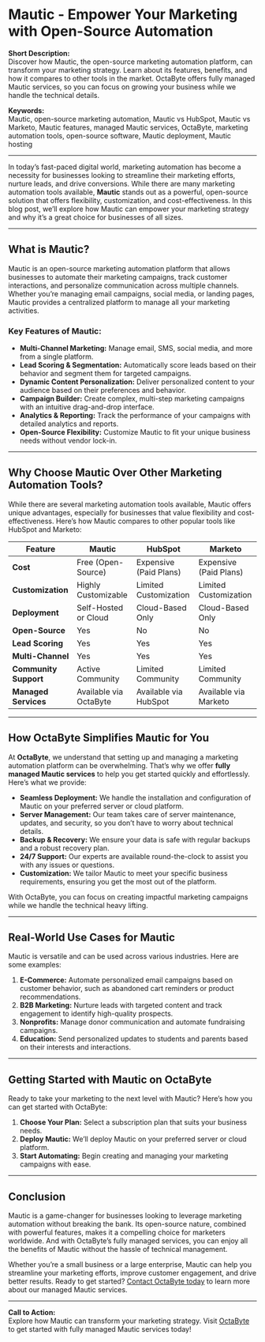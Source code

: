 # Mautic - Empower Your Marketing with Open-Source Automation

**Short Description:**  
Discover how Mautic, the open-source marketing automation platform, can transform your marketing strategy. Learn about its features, benefits, and how it compares to other tools in the market. OctaByte offers fully managed Mautic services, so you can focus on growing your business while we handle the technical details.

**Keywords:**  
Mautic, open-source marketing automation, Mautic vs HubSpot, Mautic vs Marketo, Mautic features, managed Mautic services, OctaByte, marketing automation tools, open-source software, Mautic deployment, Mautic hosting

---

In today’s fast-paced digital world, marketing automation has become a necessity for businesses looking to streamline their marketing efforts, nurture leads, and drive conversions. While there are many marketing automation tools available, **Mautic** stands out as a powerful, open-source solution that offers flexibility, customization, and cost-effectiveness. In this blog post, we’ll explore how Mautic can empower your marketing strategy and why it’s a great choice for businesses of all sizes.

---

## What is Mautic?

Mautic is an open-source marketing automation platform that allows businesses to automate their marketing campaigns, track customer interactions, and personalize communication across multiple channels. Whether you’re managing email campaigns, social media, or landing pages, Mautic provides a centralized platform to manage all your marketing activities.

### Key Features of Mautic:
- **Multi-Channel Marketing:** Manage email, SMS, social media, and more from a single platform.
- **Lead Scoring & Segmentation:** Automatically score leads based on their behavior and segment them for targeted campaigns.
- **Dynamic Content Personalization:** Deliver personalized content to your audience based on their preferences and behavior.
- **Campaign Builder:** Create complex, multi-step marketing campaigns with an intuitive drag-and-drop interface.
- **Analytics & Reporting:** Track the performance of your campaigns with detailed analytics and reports.
- **Open-Source Flexibility:** Customize Mautic to fit your unique business needs without vendor lock-in.

---

## Why Choose Mautic Over Other Marketing Automation Tools?

While there are several marketing automation tools available, Mautic offers unique advantages, especially for businesses that value flexibility and cost-effectiveness. Here’s how Mautic compares to other popular tools like HubSpot and Marketo:

| Feature                | Mautic                     | HubSpot                   | Marketo                   |
|------------------------|----------------------------|---------------------------|---------------------------|
| **Cost**               | Free (Open-Source)         | Expensive (Paid Plans)    | Expensive (Paid Plans)    |
| **Customization**      | Highly Customizable        | Limited Customization     | Limited Customization     |
| **Deployment**         | Self-Hosted or Cloud       | Cloud-Based Only          | Cloud-Based Only          |
| **Open-Source**        | Yes                        | No                        | No                        |
| **Lead Scoring**       | Yes                        | Yes                       | Yes                       |
| **Multi-Channel**      | Yes                        | Yes                       | Yes                       |
| **Community Support**  | Active Community           | Limited Community         | Limited Community         |
| **Managed Services**   | Available via OctaByte     | Available via HubSpot     | Available via Marketo     |

---

## How OctaByte Simplifies Mautic for You

At **OctaByte**, we understand that setting up and managing a marketing automation platform can be overwhelming. That’s why we offer **fully managed Mautic services** to help you get started quickly and effortlessly. Here’s what we provide:

- **Seamless Deployment:** We handle the installation and configuration of Mautic on your preferred server or cloud platform.
- **Server Management:** Our team takes care of server maintenance, updates, and security, so you don’t have to worry about technical details.
- **Backup & Recovery:** We ensure your data is safe with regular backups and a robust recovery plan.
- **24/7 Support:** Our experts are available round-the-clock to assist you with any issues or questions.
- **Customization:** We tailor Mautic to meet your specific business requirements, ensuring you get the most out of the platform.

With OctaByte, you can focus on creating impactful marketing campaigns while we handle the technical heavy lifting.

---

## Real-World Use Cases for Mautic

Mautic is versatile and can be used across various industries. Here are some examples:

1. **E-Commerce:** Automate personalized email campaigns based on customer behavior, such as abandoned cart reminders or product recommendations.
2. **B2B Marketing:** Nurture leads with targeted content and track engagement to identify high-quality prospects.
3. **Nonprofits:** Manage donor communication and automate fundraising campaigns.
4. **Education:** Send personalized updates to students and parents based on their interests and interactions.

---

## Getting Started with Mautic on OctaByte

Ready to take your marketing to the next level with Mautic? Here’s how you can get started with OctaByte:

1. **Choose Your Plan:** Select a subscription plan that suits your business needs.
2. **Deploy Mautic:** We’ll deploy Mautic on your preferred server or cloud platform.
3. **Start Automating:** Begin creating and managing your marketing campaigns with ease.

---

## Conclusion

Mautic is a game-changer for businesses looking to leverage marketing automation without breaking the bank. Its open-source nature, combined with powerful features, makes it a compelling choice for marketers worldwide. And with OctaByte’s fully managed services, you can enjoy all the benefits of Mautic without the hassle of technical management.

Whether you’re a small business or a large enterprise, Mautic can help you streamline your marketing efforts, improve customer engagement, and drive better results. Ready to get started? [Contact OctaByte today](https://octabyte.io) to learn more about our managed Mautic services.

---

**Call to Action:**  
Explore how Mautic can transform your marketing strategy. Visit [OctaByte](https://octabyte.io) to get started with fully managed Mautic services today!